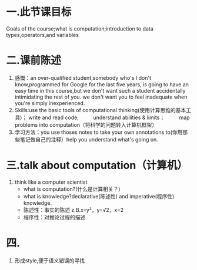 # 一.此节课目标
Goals of the course;what is computation;introduction to data types,operators,and variables
# 二.课前陈述
1. 感慨：an over-qualified student,somebody who's I don't know,programmed for Google for the last five years,
is going to have an easy time in this course,but we don't want such a student accidentally intimidating the rest of you.
we don't want you to feel inadequate when you're simply inexperienced.
2. Skills:use the basic tools of computational thinking(使用计算思维的基本工具)；
          write and read code;
          understand abilities & limits；
          map problems into computation（将科学的问题转入计算机框架）
3. 学习方法：you use thoses notes to take your own annotations to(你用那些笔记做自己的注释）help you understand what's going on.
# 三.talk about computation（计算机）
1. think like a computer scientist
   - what is computation?(什么是计算相关？)
   - what is knowledge?declarative(陈述性) and imperative(程序性) knowledge.
    - 陈述性：事实的陈述 z.B.x=y²，y=√2，x=2
    - 程序性：对推论过程的描述  
# 四.
1. 形成style,便于语义错误的寻找
    


